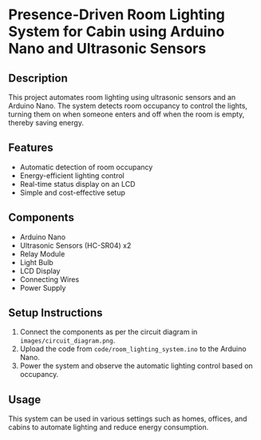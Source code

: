 # Presence-Driven Room Lighting System for Cabin using Arduino Nano and Ultrasonic Sensors

## Description
This project automates room lighting using ultrasonic sensors and an Arduino Nano. The system detects room occupancy to control the lights, turning them on when someone enters and off when the room is empty, thereby saving energy.


## Features
- Automatic detection of room occupancy
- Energy-efficient lighting control
- Real-time status display on an LCD
- Simple and cost-effective setup

## Components
- Arduino Nano
- Ultrasonic Sensors (HC-SR04) x2
- Relay Module
- Light Bulb
- LCD Display
- Connecting Wires
- Power Supply

## Setup Instructions
1. Connect the components as per the circuit diagram in `images/circuit_diagram.png`.
2. Upload the code from `code/room_lighting_system.ino` to the Arduino Nano.
3. Power the system and observe the automatic lighting control based on occupancy.

## Usage
This system can be used in various settings such as homes, offices, and cabins to automate lighting and reduce energy consumption.


